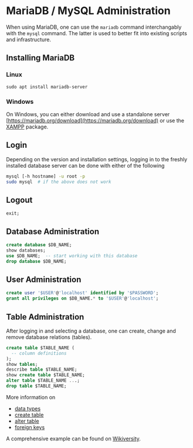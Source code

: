# MariaDB / MySQL Administration
When using MariaDB, one can use the `mariadb` command interchangably with
the `mysql` command. The latter is used to better fit into existing
scripts and infrastructure.

## Installing MariaDB

### Linux

```
sudo apt install mariadb-server
```

### Windows
On Windows, you can either download and use a standalone server
[https://mariadb.org/download](https://mariadb.org/download)
or use the
[XAMPP](https://sourceforge.net/projects/xampp/files/) package.

## Login
Depending on the version and installation settings, logging in to the
freshly installed database server can be done with either of the following
```bash
mysql [-h hostname] -u root -p
sudo mysql  # if the above does not work
```

## Logout
```
exit;
```

## Database Administration

```sql
create database $DB_NAME;
show databases;
use $DB_NAME;  -- start working with this database
drop database $DB_NAME;
```

## User Administration
```sql
create user '$USER'@'localhost' identified by '$PASSWORD';
grant all privileges on $DB_NAME.* to '$USER'@'localhost';
```

## Table Administration
After logging in and selecting a database, one can create, change and
remove database relations (tables).

```sql
create table $TABLE_NAME (
  -- column definitions
);
show tables;
describe table $TABLE_NAME;
show create table $TABLE_NAME;
alter table $TABLE_NAME ...;
drop table $TABLE_NAME;
```
More information on
* [data types](https://mariadb.com/kb/en/data-types/)
* [create table](https://mariadb.com/kb/en/create-table/)
* [alter table](https://mariadb.com/kb/en/alter-table/)
* [foreign keys](https://mariadb.com/kb/en/foreign-keys/)

A comprehensive example can be found on
[Wikiversity](https://en.wikiversity.org/wiki/Database_Examples).
